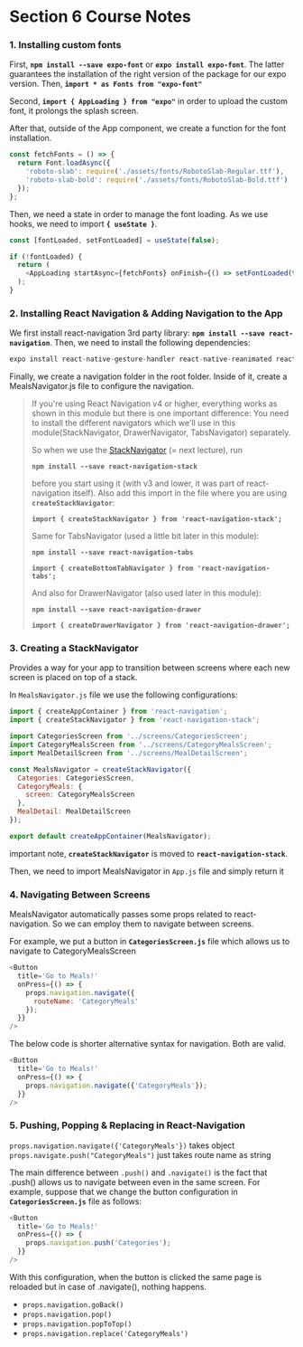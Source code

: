 # Section 6 Course Notes

### 1. Installing custom fonts

First, **`npm install --save expo-font`** or **`expo install expo-font`**. The latter guarantees the installation of the right version of the package for our expo version. Then,
**`import * as Fonts from "expo-font"`**

Second, **`import { AppLoading } from "expo"`** in order to upload the custom font, it prolongs the splash screen.

After that, outside of the App component, we create a function for the font installation.

```javascript
const fetchFonts = () => {
  return Font.loadAsync({
    'roboto-slab': require('./assets/fonts/RobotoSlab-Regular.ttf'),
    'roboto-slab-bold': require('./assets/fonts/RobotoSlab-Bold.ttf')
  });
};
```

Then, we need a state in order to manage the font loading. As we use hooks, we need to import **`{ useState }`**.

```javascript
const [fontLoaded, setFontLoaded] = useState(false);

if (!fontLoaded) {
  return (
    <AppLoading startAsync={fetchFonts} onFinish={() => setFontLoaded(true)} />
  );
}
```

### 2. Installing React Navigation & Adding Navigation to the App

We first install react-navigation 3rd party library: **`npm install --save react-navigation`**. Then, we need to install the following dependencies:

```javascript
expo install react-native-gesture-handler react-native-reanimated react-native-screens react-native-safe-area-context @react-native-community/masked-view
```

Finally, we create a navigation folder in the root folder. Inside of it, create a MealsNavigator.js file to configure the navigation.

> If you're using React Navigation v4 or higher, everything works as shown in this module but there is one important difference:
> You need to install the different navigators which we'll use in this module(StackNavigator, DrawerNavigator, TabsNavigator) separately.
>
> So when we use the [StackNavigator](https://reactnavigation.org/docs/en/stack-navigator.html) (= next lecture), run
>
> **`npm install --save react-navigation-stack`**
>
> before you start using it (with v3 and lower, it was part of react-navigation itself).
> Also add this import in the file where you are using **`createStackNavigator`**:
>
> **`import { createStackNavigator } from 'react-navigation-stack';`**
>
> Same for TabsNavigator (used a little bit later in this module):
>
> **`npm install --save react-navigation-tabs`**
>
> **`import { createBottomTabNavigator } from 'react-navigation-tabs';`**
>
> And also for DrawerNavigator (also used later in this module):
>
> **`npm install --save react-navigation-drawer`**
>
> **`import { createDrawerNavigator } from 'react-navigation-drawer';`**

### 3. Creating a StackNavigator

Provides a way for your app to transition between screens where each new screen is placed on top of a stack.

In `MealsNavigator.js` file we use the following configurations:

```javascript
import { createAppContainer } from 'react-navigation';
import { createStackNavigator } from 'react-navigation-stack';

import CategoriesScreen from '../screens/CategoriesScreen';
import CategoryMealsScreen from '../screens/CategoryMealsScreen';
import MealDetailScreen from '../screens/MealDetailScreen';

const MealsNavigator = createStackNavigator({
  Categories: CategoriesScreen,
  CategoryMeals: {
    screen: CategoryMealsScreen
  },
  MealDetail: MealDetailScreen
});

export default createAppContainer(MealsNavigator);
```

important note, **`createStackNavigator`** is moved to **`react-navigation-stack`**.

Then, we need to import MealsNavigator in `App.js` file and simply return it <MealsNavigator />

### 4. Navigating Between Screens

MealsNavigator automatically passes some props related to react-navigation. So we can employ them to navigate between screens.

For example, we put a button in **`CategoriesScreen.js`** file which allows us to navigate to CategoryMealsScreen

```javascript
<Button
  title='Go to Meals!'
  onPress={() => {
    props.navigation.navigate({
      routeName: 'CategoryMeals'
    });
  }}
/>
```

The below code is shorter alternative syntax for navigation. Both are valid.

```javascript
<Button
  title='Go to Meals!'
  onPress={() => {
    props.navigation.navigate({'CategoryMeals'});
  }}
/>
```

### 5. Pushing, Popping & Replacing in React-Navigation

`props.navigation.navigate({'CategoryMeals'})` takes object
`props.navigate.push("CategoryMeals")` just takes route name as string

The main difference between `.push()` and `.navigate()` is the fact that .push() allows us to navigate between even in the same screen. For example, suppose that we change the button configuration in **`CategoriesScreen.js`** file as follows:

```javascript
<Button
  title='Go to Meals!'
  onPress={() => {
    props.navigation.push('Categories');
  }}
/>
```

With this configuration, when the button is clicked the same page is reloaded but in case of .navigate(), nothing happens.

- `props.navigation.goBack()`
- `props.navigation.pop()`
- `props.navigation.popToTop()`
- `props.navigation.replace('CategoryMeals')`
